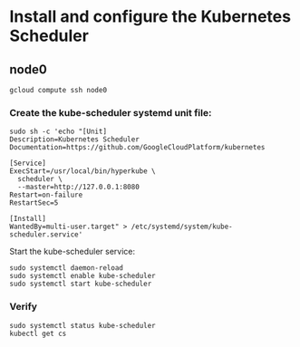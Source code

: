 # Install and configure the Kubernetes Scheduler

## node0

```
gcloud compute ssh node0
```

### Create the kube-scheduler systemd unit file:

```
sudo sh -c 'echo "[Unit]
Description=Kubernetes Scheduler
Documentation=https://github.com/GoogleCloudPlatform/kubernetes

[Service]
ExecStart=/usr/local/bin/hyperkube \
  scheduler \
  --master=http://127.0.0.1:8080
Restart=on-failure
RestartSec=5

[Install]
WantedBy=multi-user.target" > /etc/systemd/system/kube-scheduler.service'
```

Start the kube-scheduler service:

```
sudo systemctl daemon-reload
sudo systemctl enable kube-scheduler
sudo systemctl start kube-scheduler
```

### Verify

```
sudo systemctl status kube-scheduler
kubectl get cs
```
